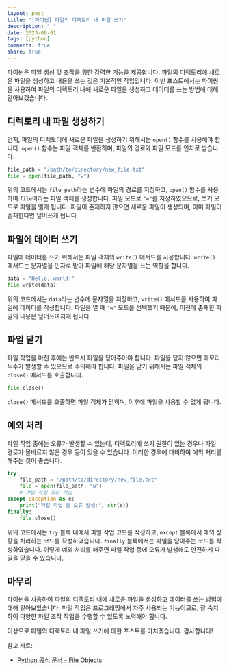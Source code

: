```yaml
---
layout: post
title: "[파이썬] 파일의 디렉토리 내 파일 쓰기"
description: " "
date: 2023-09-01
tags: [python]
comments: true
share: true
---
```


파이썬은 파일 생성 및 조작을 위한 강력한 기능을 제공합니다. 파일의 디렉토리에 새로운 파일을 생성하고 내용을 쓰는 것은 기본적인 작업입니다. 이번 포스트에서는 파이썬을 사용하여 파일의 디렉토리 내에 새로운 파일을 생성하고 데이터를 쓰는 방법에 대해 알아보겠습니다.

## 디렉토리 내 파일 생성하기

먼저, 파일의 디렉토리에 새로운 파일을 생성하기 위해서는 `open()` 함수를 사용해야 합니다. `open()` 함수는 파일 객체를 반환하며, 파일의 경로와 파일 모드를 인자로 받습니다.

```python
file_path = "/path/to/directory/new_file.txt"
file = open(file_path, "w")
```

위의 코드에서는 `file_path`라는 변수에 파일의 경로를 지정하고, `open()` 함수를 사용하여 `file`이라는 파일 객체를 생성합니다. 파일 모드로 `"w"`를 지정하였으므로, 쓰기 모드로 파일을 열게 됩니다. 파일이 존재하지 않으면 새로운 파일이 생성되며, 이미 파일이 존재한다면 덮어쓰게 됩니다.

## 파일에 데이터 쓰기

파일에 데이터를 쓰기 위해서는 파일 객체의 `write()` 메서드를 사용합니다. `write()` 메서드는 문자열을 인자로 받아 파일에 해당 문자열을 쓰는 역할을 합니다.

```python
data = "Hello, world!"
file.write(data)
```

위의 코드에서는 `data`라는 변수에 문자열을 저장하고, `write()` 메서드를 사용하여 파일에 데이터를 작성합니다. 파일을 열 때 `"w"` 모드를 선택했기 때문에, 이전에 존재한 파일의 내용은 덮어쓰여지게 됩니다.

## 파일 닫기

파일 작업을 마친 후에는 반드시 파일을 닫아주어야 합니다. 파일을 닫지 않으면 메모리 누수가 발생할 수 있으므로 주의해야 합니다. 파일을 닫기 위해서는 파일 객체의 `close()` 메서드를 호출합니다.

```python
file.close()
```

`close()` 메서드를 호출하면 파일 객체가 닫히며, 이후에 파일을 사용할 수 없게 됩니다.

## 예외 처리

파일 작업 중에는 오류가 발생할 수 있는데, 디렉토리에 쓰기 권한이 없는 경우나 파일 경로가 올바르지 않은 경우 등이 있을 수 있습니다. 이러한 경우에 대비하여 예외 처리를 해주는 것이 좋습니다.

```python
try:
    file_path = "/path/to/directory/new_file.txt"
    file = open(file_path, "w")
    # 파일 작업 코드 작성
except Exception as e:
    print("파일 작업 중 오류 발생:", str(e))
finally:
    file.close()
```

위의 코드에서는 `try` 블록 내에서 파일 작업 코드를 작성하고, `except` 블록에서 예외 상황을 처리하는 코드를 작성하였습니다. `finally` 블록에서는 파일을 닫아주는 코드를 작성하였습니다. 이렇게 예외 처리를 해주면 파일 작업 중에 오류가 발생해도 안전하게 파일을 닫을 수 있습니다.

## 마무리

파이썬을 사용하여 파일의 디렉토리 내에 새로운 파일을 생성하고 데이터를 쓰는 방법에 대해 알아보았습니다. 파일 작업은 프로그래밍에서 자주 사용되는 기능이므로, 잘 숙지하여 다양한 파일 조작 작업을 수행할 수 있도록 노력해야 합니다.

이상으로 파일의 디렉토리 내 파일 쓰기에 대한 포스트를 마치겠습니다. 감사합니다!

참고 자료:

- [Python 공식 문서 - File Objects](https://docs.python.org/3/tutorial/inputoutput.html#reading-and-writing-files)